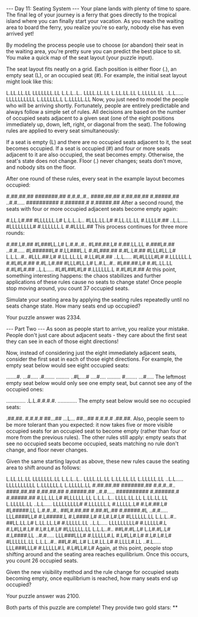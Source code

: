 --- Day 11: Seating System ---
Your plane lands with plenty of time to spare. The final leg of your journey is a ferry that goes directly to the tropical island where you can finally start your vacation. As you reach the waiting area to board the ferry, you realize you're so early, nobody else has even arrived yet!

By modeling the process people use to choose (or abandon) their seat in the waiting area, you're pretty sure you can predict the best place to sit. You make a quick map of the seat layout (your puzzle input).

The seat layout fits neatly on a grid. Each position is either floor (.), an empty seat (L), or an occupied seat (#). For example, the initial seat layout might look like this:

L.LL.LL.LL
LLLLLLL.LL
L.L.L..L..
LLLL.LL.LL
L.LL.LL.LL
L.LLLLL.LL
..L.L.....
LLLLLLLLLL
L.LLLLLL.L
L.LLLLL.LL
Now, you just need to model the people who will be arriving shortly. Fortunately, people are entirely predictable and always follow a simple set of rules. All decisions are based on the number of occupied seats adjacent to a given seat (one of the eight positions immediately up, down, left, right, or diagonal from the seat). The following rules are applied to every seat simultaneously:

If a seat is empty (L) and there are no occupied seats adjacent to it, the seat becomes occupied.
If a seat is occupied (#) and four or more seats adjacent to it are also occupied, the seat becomes empty.
Otherwise, the seat's state does not change.
Floor (.) never changes; seats don't move, and nobody sits on the floor.

After one round of these rules, every seat in the example layout becomes occupied:

#.##.##.##
#######.##
#.#.#..#..
####.##.##
#.##.##.##
#.#####.##
..#.#.....
##########
#.######.#
#.#####.##
After a second round, the seats with four or more occupied adjacent seats become empty again:

#.LL.L#.##
#LLLLLL.L#
L.L.L..L..
#LLL.LL.L#
#.LL.LL.LL
#.LLLL#.##
..L.L.....
#LLLLLLLL#
#.LLLLLL.L
#.#LLLL.##
This process continues for three more rounds:

#.##.L#.##
#L###LL.L#
L.#.#..#..
#L##.##.L#
#.##.LL.LL
#.###L#.##
..#.#.....
#L######L#
#.LL###L.L
#.#L###.##
#.#L.L#.##
#LLL#LL.L#
L.L.L..#..
#LLL.##.L#
#.LL.LL.LL
#.LL#L#.##
..L.L.....
#L#LLLL#L#
#.LLLLLL.L
#.#L#L#.##
#.#L.L#.##
#LLL#LL.L#
L.#.L..#..
#L##.##.L#
#.#L.LL.LL
#.#L#L#.##
..L.L.....
#L#L##L#L#
#.LLLLLL.L
#.#L#L#.##
At this point, something interesting happens: the chaos stabilizes and further applications of these rules cause no seats to change state! Once people stop moving around, you count 37 occupied seats.

Simulate your seating area by applying the seating rules repeatedly until no seats change state. How many seats end up occupied?

Your puzzle answer was 2334.

--- Part Two ---
As soon as people start to arrive, you realize your mistake. People don't just care about adjacent seats - they care about the first seat they can see in each of those eight directions!

Now, instead of considering just the eight immediately adjacent seats, consider the first seat in each of those eight directions. For example, the empty seat below would see eight occupied seats:

.......#.
...#.....
.#.......
.........
..#L....#
....#....
.........
#........
...#.....
The leftmost empty seat below would only see one empty seat, but cannot see any of the occupied ones:

.............
.L.L.#.#.#.#.
.............
The empty seat below would see no occupied seats:

.##.##.
#.#.#.#
##...##
...L...
##...##
#.#.#.#
.##.##.
Also, people seem to be more tolerant than you expected: it now takes five or more visible occupied seats for an occupied seat to become empty (rather than four or more from the previous rules). The other rules still apply: empty seats that see no occupied seats become occupied, seats matching no rule don't change, and floor never changes.

Given the same starting layout as above, these new rules cause the seating area to shift around as follows:

L.LL.LL.LL
LLLLLLL.LL
L.L.L..L..
LLLL.LL.LL
L.LL.LL.LL
L.LLLLL.LL
..L.L.....
LLLLLLLLLL
L.LLLLLL.L
L.LLLLL.LL
#.##.##.##
#######.##
#.#.#..#..
####.##.##
#.##.##.##
#.#####.##
..#.#.....
##########
#.######.#
#.#####.##
#.LL.LL.L#
#LLLLLL.LL
L.L.L..L..
LLLL.LL.LL
L.LL.LL.LL
L.LLLLL.LL
..L.L.....
LLLLLLLLL#
#.LLLLLL.L
#.LLLLL.L#
#.L#.##.L#
#L#####.LL
L.#.#..#..
##L#.##.##
#.##.#L.##
#.#####.#L
..#.#.....
LLL####LL#
#.L#####.L
#.L####.L#
#.L#.L#.L#
#LLLLLL.LL
L.L.L..#..
##LL.LL.L#
L.LL.LL.L#
#.LLLLL.LL
..L.L.....
LLLLLLLLL#
#.LLLLL#.L
#.L#LL#.L#
#.L#.L#.L#
#LLLLLL.LL
L.L.L..#..
##L#.#L.L#
L.L#.#L.L#
#.L####.LL
..#.#.....
LLL###LLL#
#.LLLLL#.L
#.L#LL#.L#
#.L#.L#.L#
#LLLLLL.LL
L.L.L..#..
##L#.#L.L#
L.L#.LL.L#
#.LLLL#.LL
..#.L.....
LLL###LLL#
#.LLLLL#.L
#.L#LL#.L#
Again, at this point, people stop shifting around and the seating area reaches equilibrium. Once this occurs, you count 26 occupied seats.

Given the new visibility method and the rule change for occupied seats becoming empty, once equilibrium is reached, how many seats end up occupied?

Your puzzle answer was 2100.

Both parts of this puzzle are complete! They provide two gold stars: **